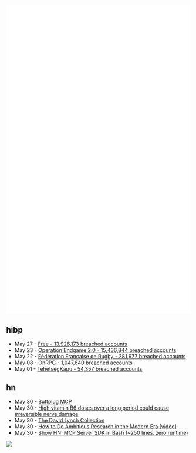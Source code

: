 ![Metrics](https://raw.githubusercontent.com/phixion/phixion/master/metrics.svg)

## hibp

<!--
for https://github.com/phixion/phixion/blob/main/.github/workflows/feeds.yml
-->
<!--START_SECTION:haveibeenpwnd-->
- May 27 - [Free - 13,926,173 breached accounts](https://haveibeenpwned.com/Breach/FreeMobile)
- May 23 - [Operation Endgame 2.0 - 15,436,844 breached accounts](https://haveibeenpwned.com/Breach/OperationEndgame2)
- May 22 - [Fédération Francaise de Rugby - 281,977 breached accounts](https://haveibeenpwned.com/Breach/FFR)
- May 08 - [OnRPG - 1,047,640 breached accounts](https://haveibeenpwned.com/Breach/OnRPG)
- May 01 - [TehetségKapu - 54,357 breached accounts](https://haveibeenpwned.com/Breach/TehetsegKapu)
<!--END_SECTION:haveibeenpwnd-->

## hn

<!--
for https://github.com/phixion/phixion/blob/main/.github/workflows/feeds.yml
-->
<!--START_SECTION:hn-->
- May 30 - [Buttplug MCP](https://github.com/ConAcademy/buttplug-mcp)
- May 30 - [High vitamin B6 doses over a long period could cause irreversible nerve damage](https://www.abc.net.au/news/2025-01-08/vitamin-b6-toxicity-peripheral-neuropathy-health-supplements/104793006)
- May 30 - [The David Lynch Collection](https://www.juliensauctions.com/en/auctions/julien-s-auctions-turner-classic-movies-present-the-david-lynch-collection)
- May 30 - [How to Do Ambitious Research in the Modern Era [video]](https://www.youtube.com/watch?v=w7DVlI_Ztq8)
- May 30 - [Show HN: MCP Server SDK in Bash (~250 lines, zero runtime)](https://github.com/muthuishere/mcp-server-bash-sdk)
<!--END_SECTION:hn-->

<!--
for https://yhype.me
-->
![](https://hit.yhype.me/github/profile?user_id=13013670)
